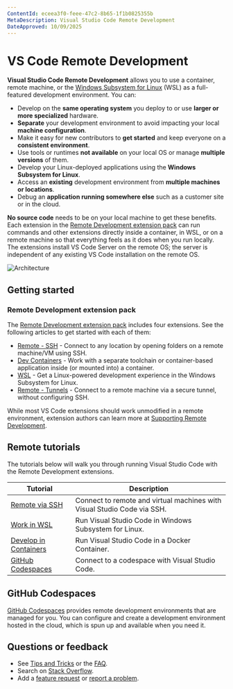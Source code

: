 ```yaml
---
ContentId: eceea3f0-feee-47c2-8b65-1f1b0825355b
MetaDescription: Visual Studio Code Remote Development
DateApproved: 10/09/2025
---
```

# VS Code Remote Development

**Visual Studio Code Remote Development** allows you to use a container, remote machine, or the [Windows Subsystem for Linux](https://learn.microsoft.com/windows/wsl) (WSL) as a full-featured development environment. You can:

- Develop on the **same operating system** you deploy to or use **larger or more specialized** hardware.
- **Separate** your development environment to avoid impacting your local **machine configuration**.
- Make it easy for new contributors to **get started** and keep everyone on a **consistent environment**.
- Use tools or runtimes **not available** on your local OS or manage **multiple versions** of them.
- Develop your Linux-deployed applications using the **Windows Subsystem for Linux**.
- Access an **existing** development environment from **multiple machines or locations**.
- Debug an **application running somewhere else** such as a customer site or in the cloud.

**No source code** needs to be on your local machine to get these benefits. Each extension in the [Remote Development extension pack](https://aka.ms/vscode-remote/download/extension) can run commands and other extensions directly inside a container, in WSL, or on a remote machine so that everything feels as it does when you run locally. The extensions install VS Code Server on the remote OS; the server is independent of any existing VS Code installation on the remote OS.

![Architecture](images/remote-overview/architecture.png)

## Getting started

### Remote Development extension pack

The [Remote Development extension pack](https://aka.ms/vscode-remote/download/extension) includes four extensions. See the following articles to get started with each of them:

- [Remote - SSH](/docs/remote/ssh.md) - Connect to any location by opening folders on a remote machine/VM using SSH.
- [Dev Containers](/docs/devcontainers/containers.md) - Work with a separate toolchain or container-based application inside (or mounted into) a container.
- [WSL](/docs/remote/wsl.md) - Get a Linux-powered development experience in the Windows Subsystem for Linux.
- [Remote - Tunnels](/docs/remote/tunnels.md) - Connect to a remote machine via a secure tunnel, without configuring SSH.

While most VS Code extensions should work unmodified in a remote environment, extension authors can learn more at [Supporting Remote Development](/api/advanced-topics/remote-extensions.md).

## Remote tutorials

The tutorials below will walk you through running Visual Studio Code with the Remote Development extensions.

Tutorial | Description
--- | ---
[Remote via SSH](/docs/remote/ssh-tutorial.md) | Connect to remote and virtual machines with Visual Studio Code via SSH.
[Work in WSL](/docs/remote/wsl-tutorial.md) | Run Visual Studio Code in Windows Subsystem for Linux.
[Develop in Containers](/docs/devcontainers/tutorial.md) | Run Visual Studio Code in a Docker Container.
[GitHub Codespaces](https://docs.github.com/github/developing-online-with-codespaces/using-codespaces-in-visual-studio-code) | Connect to a codespace with Visual Studio Code.

## GitHub Codespaces

[GitHub Codespaces](/docs/remote/codespaces.md) provides remote development environments that are managed for you. You can configure and create a development environment hosted in the cloud, which is spun up and available when you need it.

## Questions or feedback

- See [Tips and Tricks](/docs/remote/troubleshooting.md) or the [FAQ](/docs/remote/faq.md).
- Search on [Stack Overflow](https://stackoverflow.com/questions/tagged/vscode-remote).
- Add a [feature request](https://aka.ms/vscode-remote/feature-requests) or [report a problem](https://aka.ms/vscode-remote/issues/new).
